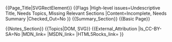{{Page_Title|SVGRectElement}}
{{Flags
|High-level issues=Undescriptive Title, Needs Topics, Missing Relevant Sections
|Content=Incomplete, Needs Summary
|Checked_Out=No
}}
{{Summary_Section}}
{{Basic Page}}

{{Notes_Section}}
{{Topics|DOM, SVG}}
{{External_Attribution
|Is_CC-BY-SA=No
|MDN_link=
|MSDN_link=
|HTML5Rocks_link=
}}